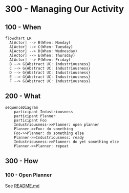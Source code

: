 # 300 - Managing Our Activity

## 100 - When

```mermaid
flowchart LR
  A[Actor] --> B(When: Monday)
  A[Actor] --> C(When: Tuesday)
  A[Actor] --> D(When: Wednesday)
  A[Actor] --> E(When: Thursday)
  A[Actor] --> F(When: Friday)
  B --> G{Abstract UC: Industriousness}
  C --> G{Abstract UC: Industriousness}
  D --> G{Abstract UC: Industriousness}
  E --> G{Abstract UC: Industriousness}
  F --> G{Abstract UC: Industriousness}
```

## 200 - What

```mermaid
sequenceDiagram
    participant Industriousness
    participant Planner
    participant Foo
    Industriousness->>Planner: open planner
    Planner->>Foo: do something
    Foo->>Planner: do something else
    Planner->>Industriousness: ready
    Industriousness->>Planner: do yet something else
    Planner->>Planner: repeat
```

## 300 - How

### 100 - Open Planner

See [README.md](./300/100/README.md)
